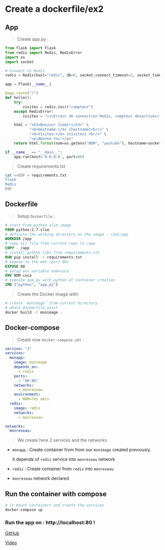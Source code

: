 # Create a dockerfile/ex2

## App

> Create app.py :

```python
from flask import Flask
from redis import Redis, RedisError
import os
import socket

# Connect to Redis
redis = Redis(host="redis", db=0, socket_connect_timeout=2, socket_timeout=2)

app = Flask(__name__)

@app.route("/")
def hello():
    try:
        visites = redis.incr("compteur")
    except RedisError:
        visites = "<i>Erreur de connection Redis, compteur desactive</i>"

    html = "<h3>Bonjour {nom}!</h3>" \
           "<b>Hostname:</b> {hostname}<br/>" \
           "<b>Visites:</b> {visites} <br/>" \
           "<p>Abonne toi!</p>"
    return html.format(nom=os.getenv("NOM", "youtube"), hostname=socket.gethostname(), visites=visites)

if __name__ == "__main__":
    app.run(host='0.0.0.0', port=80)
```

> Create requirements.txt

```bash
cat <<EOF > requirements.txt
Flask
Redis
EOF
```

## Dockerfile

> Setup `Dockerfile` :

```dockerfile
# start from python slim image
FROM python:2.7-slim
# definite the working directory on the image : root/app
WORKDIR /app
# copy all file from current repo to /app
COPY . /app
# install python libs from requirements.txt
RUN pip install -r requirements.txt
# expose to the web (port 80)
EXPOSE 80
# setup env variable nom=coca
ENV NOM coca
# execute app.py with python at container creation
CMD ["python", "app.py"]
```

> Create the Docker Image with:

```bash
# create `monimage` from current directory 
# where Dockerfile exist
docker build -t monimage .
```

## Docker-compose

> Create now `docker-compose.yml` :

```yml
version: "3"
services:
  monapp:
    image: monimage
    depends_on:
      - redis
    ports:
      - "80:80"
    networks:
      - monreseau
    environment:
      - NOM=les amis
  redis:
    image: redis
    networks:
      - monreseau

networks:
  monreseau:
```

> We create here 2 services and the networks

- `monapp` :  Create container from from our `monimage` created previously.
  
  it depends of `redis`  service into `monreseau` network

- `redis` :  Create container from `redis` into `monreseau`

- `monreseau` network declared

## Run the container with compose

```bash
# it mount containers and create the services
docker-compose up
```

### Run the app on : http://localhost:80 !

[GitHub](https://github.com/ttwthomas/apprendre-docker)

[Video](https://www.youtube.com/watch?v=dWcoIxRfs8Y&list=PL8SZiccjllt1jz9DsD4MPYbbiGOR_FYHu&index=3)
